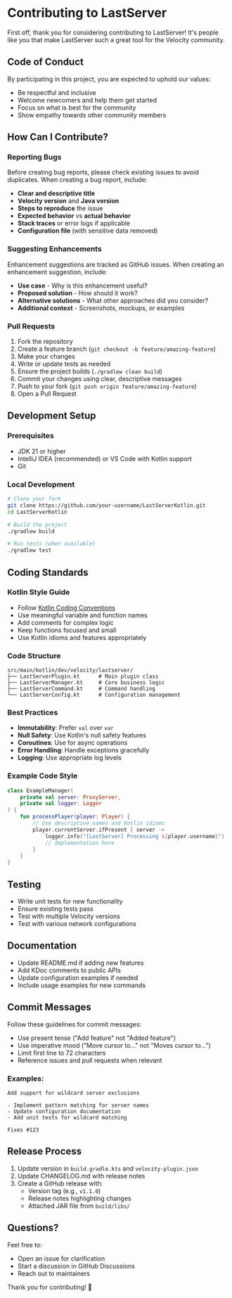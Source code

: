 # Contributing to LastServer

First off, thank you for considering contributing to LastServer! It's people like you that make LastServer such a great tool for the Velocity community.

## Code of Conduct

By participating in this project, you are expected to uphold our values:
- Be respectful and inclusive
- Welcome newcomers and help them get started
- Focus on what is best for the community
- Show empathy towards other community members

## How Can I Contribute?

### Reporting Bugs

Before creating bug reports, please check existing issues to avoid duplicates. When creating a bug report, include:

- **Clear and descriptive title**
- **Velocity version** and **Java version**
- **Steps to reproduce** the issue
- **Expected behavior** vs **actual behavior**
- **Stack traces** or error logs if applicable
- **Configuration file** (with sensitive data removed)

### Suggesting Enhancements

Enhancement suggestions are tracked as GitHub issues. When creating an enhancement suggestion, include:

- **Use case** - Why is this enhancement useful?
- **Proposed solution** - How should it work?
- **Alternative solutions** - What other approaches did you consider?
- **Additional context** - Screenshots, mockups, or examples

### Pull Requests

1. Fork the repository
2. Create a feature branch (`git checkout -b feature/amazing-feature`)
3. Make your changes
4. Write or update tests as needed
5. Ensure the project builds (`./gradlew clean build`)
6. Commit your changes using clear, descriptive messages
7. Push to your fork (`git push origin feature/amazing-feature`)
8. Open a Pull Request

## Development Setup

### Prerequisites
- JDK 21 or higher
- IntelliJ IDEA (recommended) or VS Code with Kotlin support
- Git

### Local Development
```bash
# Clone your fork
git clone https://github.com/your-username/LastServerKotlin.git
cd LastServerKotlin

# Build the project
./gradlew build

# Run tests (when available)
./gradlew test
```

## Coding Standards

### Kotlin Style Guide
- Follow [Kotlin Coding Conventions](https://kotlinlang.org/docs/coding-conventions.html)
- Use meaningful variable and function names
- Add comments for complex logic
- Keep functions focused and small
- Use Kotlin idioms and features appropriately

### Code Structure
```
src/main/kotlin/dev/velocity/lastserver/
├── LastServerPlugin.kt      # Main plugin class
├── LastServerManager.kt     # Core business logic
├── LastServerCommand.kt     # Command handling
└── LastServerConfig.kt      # Configuration management
```

### Best Practices
- **Immutability**: Prefer `val` over `var`
- **Null Safety**: Use Kotlin's null safety features
- **Coroutines**: Use for async operations
- **Error Handling**: Handle exceptions gracefully
- **Logging**: Use appropriate log levels

### Example Code Style
```kotlin
class ExampleManager(
    private val server: ProxyServer,
    private val logger: Logger
) {
    fun processPlayer(player: Player) {
        // Use descriptive names and Kotlin idioms
        player.currentServer.ifPresent { server ->
            logger.info("[LastServer] Processing ${player.username}")
            // Implementation here
        }
    }
}
```

## Testing

- Write unit tests for new functionality
- Ensure existing tests pass
- Test with multiple Velocity versions
- Test with various network configurations

## Documentation

- Update README.md if adding new features
- Add KDoc comments to public APIs
- Update configuration examples if needed
- Include usage examples for new commands

## Commit Messages

Follow these guidelines for commit messages:

- Use present tense ("Add feature" not "Added feature")
- Use imperative mood ("Move cursor to..." not "Moves cursor to...")
- Limit first line to 72 characters
- Reference issues and pull requests when relevant

### Examples:
```
Add support for wildcard server exclusions

- Implement pattern matching for server names
- Update configuration documentation
- Add unit tests for wildcard matching

Fixes #123
```

## Release Process

1. Update version in `build.gradle.kts` and `velocity-plugin.json`
2. Update CHANGELOG.md with release notes
3. Create a GitHub release with:
   - Version tag (e.g., `v1.1.0`)
   - Release notes highlighting changes
   - Attached JAR file from `build/libs/`

## Questions?

Feel free to:
- Open an issue for clarification
- Start a discussion in GitHub Discussions
- Reach out to maintainers

Thank you for contributing! 🎉
